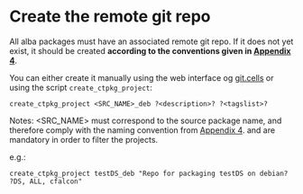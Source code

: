 # Create the remote git repo

All alba packages must have an associated remote git repo. If it does not yet exist, it should be created **according to the conventions given in [Appendix 4](Appendix_4.md)**.

You can either create it manually using the web interface og [git.cells](https://git.cells.es) or using the script `create_ctpkg_project`:

`create_ctpkg_project <SRC_NAME>_deb ?<description>? ?<tagslist>?`

Notes: <SRC_NAME> must correspond to the source package name, and therefore comply with the naming convention from [Appendix 4](Appendix_4.md). <description> and <tagslist> are mandatory in order to filter the projects.

e.g.:

`create_ctpkg_project testDS_deb "Repo for packaging testDS on debian? ?DS, ALL, cfalcon"`
